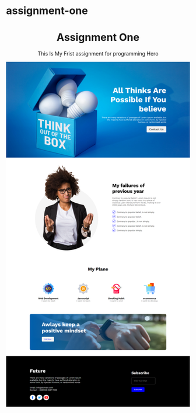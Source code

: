 # assignment-one
<h1 align="center">Assignment One</h1>
<p align="center">This Is My Frist assignment for programming Hero</p>


<img src="https://github.com/the-mihir/assignment-one/blob/main/git%20Preview.png">
